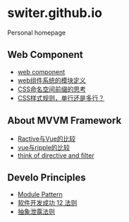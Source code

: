switer.github.io
================

Personal homepage

Web Component
-------------
* [web component](https://github.com/switer/switer.github.io/issues/6)
* [web组件系统的模块定义](https://github.com/switer/switer.github.io/issues/3)
* [CSS命名空间前缀的思考](https://github.com/switer/switer.github.io/issues/9)
* [CSS样式规则，单行还是多行？](https://github.com/switer/switer.github.io/issues/11)


About MVVM Framework
--------------------
* [Ractive与Vue的比较](https://github.com/switer/switer.github.io/issues/5)
* [vue与ripple的比较](https://github.com/switer/switer.github.io/issues/4)
* [think of directive and filter](https://github.com/switer/switer.github.io/issues/7)


Develo Principles
--------------------
* [Module Pattern](https://github.com/switer/switer.github.io/issues/13)
* [软件开发成功 12 法则](https://github.com/switer/switer.github.io/issues/2)
* [抽象泄露法则](https://github.com/switer/switer.github.io/issues/1)

